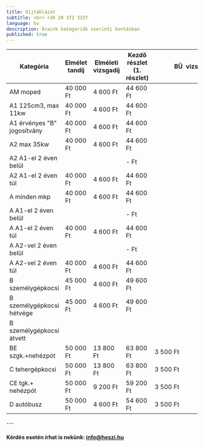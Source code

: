 ```yaml
---
title: Díjtáblázat
subtitle: <br> +36 20 372 3337
language: hu
description: Áraink kategóriák szerinti bontásban
published: true
---
```

 
<table>
<thead>
  <tr>
    <th>Kategória</th>
    <th>Elmélet tandíj</th>
    <th>Elméleti   vizsgadíj</th>
    <th>Kezdő részlet   (1. részlet)</th>
    <th>&nbsp;&nbsp;&nbsp;&nbsp;&nbsp;&nbsp;&nbsp;&nbsp;&nbsp;&nbsp;&nbsp;&nbsp;BÜ&nbsp;&nbsp;vizsga&nbsp;&nbsp;&nbsp;&nbsp;&nbsp;&nbsp;&nbsp;&nbsp;&nbsp;&nbsp;&nbsp;&nbsp;&nbsp;&nbsp;</th>
    <th>JK vagy rutin   vizsga</th>
    <th>Forgalmi vizsga</th>
    <th>Vezetési   gyakorlat óraszám</th>
    <th>Vezetési   gyakorlat Ft/óra</th>
    <th>Gyakorlat tandíj   összesen</th>
    <th>2. részlet</th>
    <th>Teljes tandíj és   vizsgadíj</th>
  </tr>
</thead>
<tbody>
  <tr>
    <td>AM moped</td>
    <td>          40 000 Ft </td>
    <td>     4 600 Ft </td>
    <td>           44 600 Ft </td>
    <td> </td>
    <td>        3 600 Ft </td>
    <td>      3 600 Ft </td>
    <td>11</td>
    <td>       6 000 Ft </td>
    <td>      66 000 Ft </td>
    <td>     73 200 Ft </td>
    <td>      117 800 Ft </td>
  </tr>
  <tr>
    <td>A1 125cm3, max 11kw</td>
    <td>          40 000 Ft </td>
    <td>       4 600 Ft </td>
    <td>           44 600 Ft </td>
    <td> </td>
    <td>          4 700 Ft </td>
    <td>      11 000 Ft </td>
    <td>17</td>
    <td>         7 000 Ft </td>
    <td>    119 000 Ft </td>
    <td>   134 700 Ft </td>
    <td>      179 300 Ft </td>
  </tr>
  <tr>
    <td>A1 érvényes "B" jogosítvány</td>
    <td>          40 000 Ft </td>
    <td>       4 600 Ft </td>
    <td>           44 600 Ft </td>
    <td> </td>
    <td> </td>
    <td>      11 000 Ft </td>
    <td>3</td>
    <td>       15 000 Ft </td>
    <td>      45 000 Ft </td>
    <td>     56 000 Ft </td>
    <td>      100 600 Ft </td>
  </tr>
  <tr>
    <td>A2 max 35kw</td>
    <td>          40 000 Ft </td>
    <td>       4 600 Ft </td>
    <td>           44 600 Ft </td>
    <td> </td>
    <td>          4 700 Ft </td>
    <td>      11 000 Ft </td>
    <td>17</td>
    <td>         7 000 Ft </td>
    <td>    119 000 Ft </td>
    <td>   134 700 Ft </td>
    <td>      179 300 Ft </td>
  </tr>
  <tr>
    <td>A2  A1-el 2 éven belül</td>
    <td> </td>
    <td> </td>
    <td>                     -   Ft </td>
    <td> </td>
    <td>          4 700 Ft </td>
    <td>      11 000 Ft </td>
    <td>13</td>
    <td>         7 000 Ft </td>
    <td>      91 000 Ft </td>
    <td>   106 700 Ft </td>
    <td>      106 700 Ft </td>
  </tr>
  <tr>
    <td>A2  A1-el 2 éven túl</td>
    <td>          40 000 Ft </td>
    <td>       4 600 Ft </td>
    <td>           44 600 Ft </td>
    <td> </td>
    <td>          4 700 Ft </td>
    <td>      11 000 Ft </td>
    <td>9</td>
    <td>         7 000 Ft </td>
    <td>      63 000 Ft </td>
    <td>     78 700 Ft </td>
    <td>      123 300 Ft </td>
  </tr>
  <tr>
    <td>A minden mkp</td>
    <td>          40 000 Ft </td>
    <td>       4 600 Ft </td>
    <td>           44 600 Ft </td>
    <td> </td>
    <td>          4 700 Ft </td>
    <td>      11 000 Ft </td>
    <td>27</td>
    <td>         7 000 Ft </td>
    <td>    189 000 Ft </td>
    <td>   204 700 Ft </td>
    <td>      249 300 Ft </td>
  </tr>
  <tr>
    <td>A  A1-el 2 éven belül</td>
    <td> </td>
    <td> </td>
    <td>                     -   Ft </td>
    <td> </td>
    <td>          4 700 Ft </td>
    <td>      11 000 Ft </td>
    <td>17</td>
    <td>         7 000 Ft </td>
    <td>    119 000 Ft </td>
    <td>   134 700 Ft </td>
    <td>      134 700 Ft </td>
  </tr>
  <tr>
    <td>A  A1-el 2 éven túl</td>
    <td>          40 000 Ft </td>
    <td>       4 600 Ft </td>
    <td>           44 600 Ft </td>
    <td> </td>
    <td>          4 700 Ft </td>
    <td>      11 000 Ft </td>
    <td>11</td>
    <td>         7 000 Ft </td>
    <td>      77 000 Ft </td>
    <td>     92 700 Ft </td>
    <td>      137 300 Ft </td>
  </tr>
  <tr>
    <td>A  A2-vel 2 éven   belül</td>
    <td> </td>
    <td> </td>
    <td>                     -   Ft </td>
    <td> </td>
    <td>          4 700 Ft </td>
    <td>      11 000 Ft </td>
    <td>13</td>
    <td>         7 000 Ft </td>
    <td>      91 000 Ft </td>
    <td>   106 700 Ft </td>
    <td>      106 700 Ft </td>
  </tr>
  <tr>
    <td>A  A2-vel 2 éven túl</td>
    <td>          40 000 Ft </td>
    <td>       4 600 Ft </td>
    <td>           44 600 Ft </td>
    <td> </td>
    <td>          4 700 Ft </td>
    <td>      11 000 Ft </td>
    <td>9</td>
    <td>         7 000 Ft </td>
    <td>      63 000 Ft </td>
    <td>     78 700 Ft </td>
    <td>      123 300 Ft </td>
  </tr>
  <tr>
    <td>B személygépkocsi</td>
    <td>          45 000 Ft </td>
    <td>       4 600 Ft </td>
    <td>           49 600 Ft </td>
    <td> </td>
    <td> </td>
    <td>      11 000 Ft </td>
    <td>30</td>
    <td>         7 000 Ft </td>
    <td>    210 000 Ft </td>
    <td>   221 000 Ft </td>
    <td>      270 600 Ft </td>
  </tr>
  <tr>
    <td>B személygépkocsi hétvége</td>
    <td>          45 000 Ft </td>
    <td>       4 600 Ft </td>
    <td>           49 600 Ft </td>
    <td> </td>
    <td> </td>
    <td>      11 000 Ft </td>
    <td>30</td>
    <td>       10 000 Ft </td>
    <td>    300 000 Ft </td>
    <td>   311 000 Ft </td>
    <td>      360 600 Ft </td>
  </tr>
  <tr>
    <td>B személygépkocsi   átvett</td>
    <td> </td>
    <td> </td>
    <td> </td>
    <td> </td>
    <td> </td>
    <td>      11 000 Ft </td>
    <td>30</td>
    <td>         8 000 Ft </td>
    <td>    240 000 Ft </td>
    <td>   251 000 Ft </td>
    <td>      251 000 Ft </td>
  </tr>
  <tr>
    <td>BE szgk.+nehézpót</td>
    <td>          50 000 Ft </td>
    <td>     13 800 Ft </td>
    <td>           63 800 Ft </td>
    <td>      3 500 Ft </td>
    <td>          4 400 Ft </td>
    <td>      11 000 Ft </td>
    <td>17</td>
    <td>         7 500 Ft </td>
    <td>    127 500 Ft </td>
    <td>   146 400 Ft </td>
    <td>      210 200 Ft </td>
  </tr>
  <tr>
    <td>C tehergépkocsi</td>
    <td>          50 000 Ft </td>
    <td>     13 800 Ft </td>
    <td>           63 800 Ft </td>
    <td>      3 500 Ft </td>
    <td>          4 400 Ft </td>
    <td>      11 000 Ft </td>
    <td>30</td>
    <td>         8 500 Ft </td>
    <td>    255 000 Ft </td>
    <td>   273 900 Ft </td>
    <td>      337 700 Ft </td>
  </tr>
  <tr>
    <td>CE tgk.+   nehézpót</td>
    <td>          50 000 Ft </td>
    <td>       9 200 Ft </td>
    <td>           59 200 Ft </td>
    <td>      3 500 Ft </td>
    <td>          4 400 Ft </td>
    <td>      11 000 Ft </td>
    <td>15</td>
    <td>       10 500 Ft </td>
    <td>    157 500 Ft </td>
    <td>   176 400 Ft </td>
    <td>      235 600 Ft </td>
  </tr>
  <tr>
    <td>D autóbusz</td>
    <td>          50 000 Ft </td>
    <td>       4 600 Ft </td>
    <td>           54 600 Ft </td>
    <td>      3 500 Ft </td>
    <td>          4 400 Ft </td>
    <td>      18 500 Ft </td>
    <td>30</td>
    <td>         9 000 Ft </td>
    <td>    270 000 Ft </td>
    <td>   296 400 Ft </td>
    <td>      351 000 Ft </td>
  </tr>
</tbody>
</table>
---

####  Kérdés esetén írhat is nekünk: [info@heszi.hu](mailto:info@heszi.hu?subject=[Jogosítvány])
